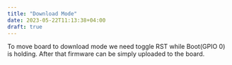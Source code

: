 ```yaml
---
title: "Download Mode"
date: 2023-05-22T11:13:38+04:00
draft: true
---
```

To move board to download mode we need toggle RST while Boot(GPIO 0) is holding.
After that firmware can be simply uploaded to the board.
